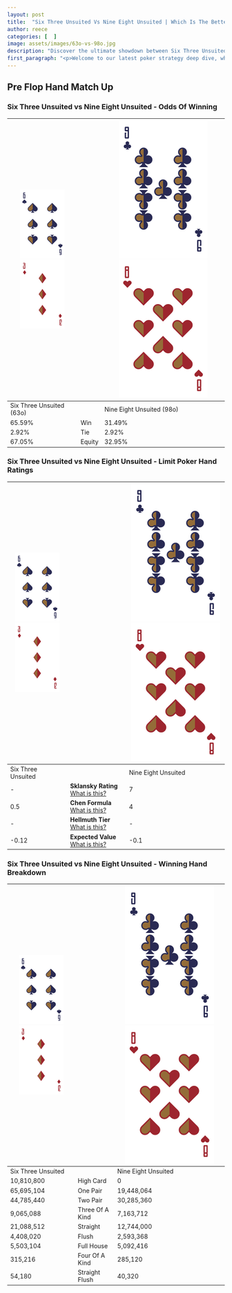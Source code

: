 ```yaml
---
layout: post
title:  "Six Three Unsuited Vs Nine Eight Unsuited | Which Is The Better Hand In Poker? A Complete Guide"
author: reece
categories: [  ]
image: assets/images/63o-vs-98o.jpg
description: "Discover the ultimate showdown between Six Three Unsuited and Nine Eight Unsuited in poker! Uncover the odds, strategies, and scenarios where one hand triumphs over the other. Get ready to up your poker game with this thrilling analysis."
first_paragraph: "<p>Welcome to our latest poker strategy deep dive, where we're pitting two distinct hands against each other in a high-stakes showdown: Six Three Unsuited vs Nine Eight Unsuited.</p><p>In the dynamic world of poker, every decision counts, and knowing which hand holds the upper hand is key to your success at the table.</p><p>In this article, we'll dissect these two hands, explore the scenarios where one dominates the other, and equip you with the knowledge to make strategic choices that can tip the odds in your favor.</p><p>Get ready to unravel the intriguing dynamics of these poker hands and elevate your game to new heights.</p>"
---
```




[comment]: # (sp0)

## Pre Flop Hand Match Up

<div class="table hand-ratings" markdown="1"> 



### Six Three Unsuited vs Nine Eight Unsuited - Odds Of Winning


    
| ![image info](assets/images/hand1/6.png) ![image info](assets/images/hand1/3o.png) |  | ![image info](assets/images/hand2/9.png) ![image info](assets/images/hand2/8o.png) |
| -------- | -------- | -------- |
| Six Three Unsuited (63o) |  | Nine Eight Unsuited (98o) |
| 65.59% | Win | 31.49% |
| 2.92% | Tie | 2.92% |
| 67.05% | Equity | 32.95% |




[comment]: # (sp1)



### Six Three Unsuited vs Nine Eight Unsuited - Limit Poker Hand Ratings


    
| ![image info](assets/images/hand1/6.png) ![image info](assets/images/hand1/3o.png) |  | ![image info](assets/images/hand2/9.png) ![image info](assets/images/hand2/8o.png) |
| -------- | -------- | -------- |
| Six Three Unsuited |  | Nine Eight Unsuited |
| - | **Sklansky Rating** [What is this?](/sklansky-rating-explained) | 7 |
| 0.5 | **Chen Formula** [What is this?](/chen-formula-explained) | 4 |
| - | **Hellmuth Tier** [What is this?](/Hellmuth-tier-explained) | - |
| -0.12 | **Expected Value** [What is this?](/expected-value-explained) | -0.1 |




[comment]: # (sp2)



### Six Three Unsuited vs Nine Eight Unsuited - Winning Hand Breakdown


    
| ![image info](assets/images/hand1/6.png) ![image info](assets/images/hand1/3o.png) |  | ![image info](assets/images/hand2/9.png) ![image info](assets/images/hand2/8o.png) |
| -------- | -------- | -------- |
| Six Three Unsuited |  | Nine Eight Unsuited |
| 10,810,800 | High Card | 0 |
| 65,695,104 | One Pair | 19,448,064 |
| 44,785,440 | Two Pair | 30,285,360 |
| 9,065,088 | Three Of A Kind | 7,163,712 |
| 21,088,512 | Straight | 12,744,000 |
| 4,408,020 | Flush | 2,593,368 |
| 5,503,104 | Full House | 5,092,416 |
| 315,216 | Four Of A Kind | 285,120 |
| 54,180 | Straight Flush | 40,320 |




[comment]: # (sp3)



</div>

[comment]: # (sp4)



[comment]: # (sp5)

